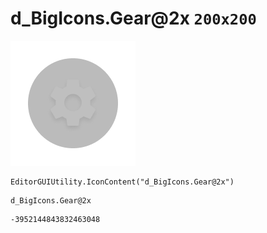# d_BigIcons.Gear@2x `200x200`
<img src="/img/d_BigIcons.Gear@2x.png" width=200 height=200>

``` CSharp
EditorGUIUtility.IconContent("d_BigIcons.Gear@2x")
```
```
d_BigIcons.Gear@2x
```
```
-3952144843832463048
```
